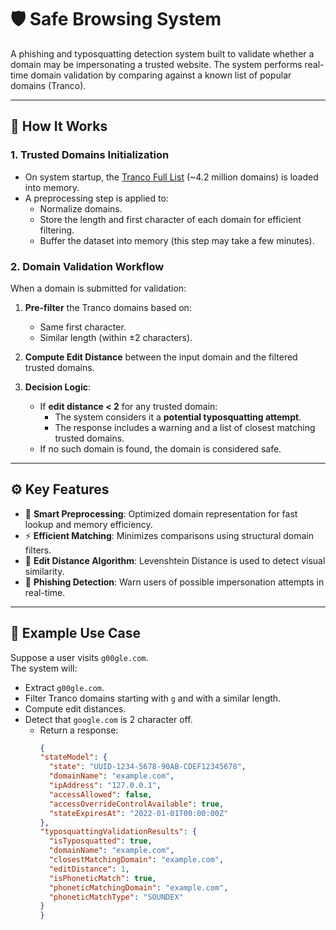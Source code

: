 # 🛡️ Safe Browsing System

A phishing and typosquatting detection system built to validate whether a domain may be impersonating a trusted website. The system performs real-time domain validation by comparing against a known list of popular domains (Tranco).

---

## 🚀 How It Works

### 1. **Trusted Domains Initialization**

- On system startup, the [Tranco Full List](https://tranco-list.eu/) (~4.2 million domains) is loaded into memory.
- A preprocessing step is applied to:
    - Normalize domains.
    - Store the length and first character of each domain for efficient filtering.
    - Buffer the dataset into memory (this step may take a few minutes).

### 2. **Domain Validation Workflow**

When a domain is submitted for validation:

1. **Pre-filter** the Tranco domains based on:
    - Same first character.
    - Similar length (within ±2 characters).

2. **Compute Edit Distance** between the input domain and the filtered trusted domains.

3. **Decision Logic**:
    - If **edit distance < 2** for any trusted domain:
        - The system considers it a **potential typosquatting attempt**.
        - The response includes a warning and a list of closest matching trusted domains.
    - If no such domain is found, the domain is considered safe.

---

## ⚙️ Key Features

- 🧠 **Smart Preprocessing**: Optimized domain representation for fast lookup and memory efficiency.
- ⚡ **Efficient Matching**: Minimizes comparisons using structural domain filters.
- 🧮 **Edit Distance Algorithm**: Levenshtein Distance is used to detect visual similarity.
- 🛑 **Phishing Detection**: Warn users of possible impersonation attempts in real-time.

---

## 🧪 Example Use Case

Suppose a user visits `g00gle.com`.  
The system will:

- Extract `g00gle.com`.
- Filter Tranco domains starting with `g` and with a similar length.
- Compute edit distances.
- Detect that `google.com` is 2 character off.
  - Return a response:
    ```json
    {
    "stateModel": {
      "state": "UUID-1234-5678-90AB-CDEF12345678",
      "domainName": "example.com",
      "ipAddress": "127.0.0.1",
      "accessAllowed": false,
      "accessOverrideControlAvailable": true,
      "stateExpiresAt": "2022-01-01T00:00:00Z"
    },
    "typosquattingValidationResults": {
      "isTyposquatted": true,
      "domainName": "example.com",
      "closestMatchingDomain": "example.com",
      "editDistance": 1,
      "isPhoneticMatch": true,
      "phoneticMatchingDomain": "example.com",
      "phoneticMatchType": "SOUNDEX"
    }
    }
      ```
